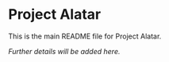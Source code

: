 # Project Alatar

This is the main README file for Project Alatar.

*Further details will be added here.*
